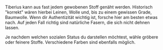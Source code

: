 Tiberius kann aus fast jedem gewobenen Stoff genäht werden. Historisch "korrekt" wären hierbei Leinen, Wolle und, bis zu einem gewissen Grade, Baumwolle. Wenn dir Authentizität wichtig ist, forsche hier am besten etwas nach. Auf jeden Fall richtig sind natürliche Fasern, die sich nicht dehnen lassen.

Je nachdem welchen sozialen Status du darstellen möchtest, wähle gröbere oder feinere Stoffe. Verschiedene Farben sind ebenfalls möglich.
